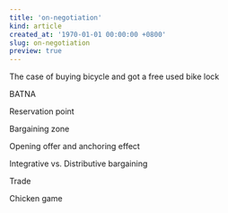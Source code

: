 ```yaml
---
title: 'on-negotiation'
kind: article
created_at: '1970-01-01 00:00:00 +0800'
slug: on-negotiation
preview: true
---
```


The case of buying bicycle and got a free used bike lock

BATNA

Reservation point

Bargaining zone

Opening offer and anchoring effect

Integrative vs. Distributive bargaining

Trade

Chicken game
